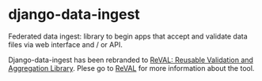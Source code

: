 # django-data-ingest
Federated data ingest: library to begin apps that accept and validate data files via web interface and / or API.


Django-data-ingest has been rebranded to [ReVAL: Reusable Validation and Aggregation Library](https://github.com/18F/ReVAL).  Plese go to [ReVAL](https://github.com/18F/ReVAL) for more information about the tool.
